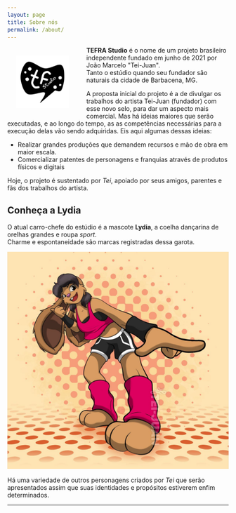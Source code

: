 ```yaml
---
layout: page
title: Sobre nós
permalink: /about/
---
```


<span style="display:block;width:120px;margin:0px;margin-right:20px;padding:20px;float:left">![2023-02-08_design-tefra-studio-logo](assets/img/2023-02-08_design-tefra-studio-logo.png)</span>


**TEFRA Studio** é o nome de um projeto brasileiro independente fundado em junho de 2021 por João Marcelo "Tei-Juan".  
Tanto o estúdio quando seu fundador são naturais da cidade de Barbacena, MG.  

A proposta inicial do projeto é a de divulgar os trabalhos do artista Tei-Juan (fundador) com esse novo selo, para dar um aspecto mais comercial. Mas há ideias maiores que serão executadas, e ao longo do tempo, as as competências necessárias para a execução delas vão sendo adquiridas. Eis aqui algumas dessas ideias:  
- Realizar grandes produções que demandem recursos e mão de obra em maior escala.
- Comercializar patentes de personagens e franquias através de produtos físicos e digitais

Hoje, o projeto é sustentado por *Tei*, apoiado por seus amigos, parentes e fãs dos trabalhos do artista.

## Conheça a Lydia

O atual carro-chefe do estúdio é a mascote **Lydia**, a coelha dançarina de orelhas grandes e roupa *sport*.  
Charme e espontaneidade são marcas registradas dessa garota.

![2023-01-27_tei-lydia-superstyle](assets/img/2023-01-27_tei-lydia-superstyle.jpg)

Há uma variedade de outros personagens criados por *Tei* que serão apresentados assim que suas identidades e propósitos estiverem enfim determinados.  


- - - - - - - - - - -